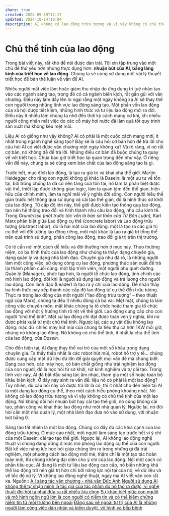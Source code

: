 ```yaml
---
share: true
created: 2024-09-19T12:17
updated: 2024-10-14T10:04
description: AI không có lao động trừu tượng và vì vậy không có chủ thể tính của một lao động. Nó không đòi hỏi nhuận bút hay cải tạo thế giới, nó cũng không cải tạo, phân công và khai thác lao động như một nhà quản lý
---
```

# Chủ thể tính của lao động
Trong bài viết này, rất khó để nói được dàn trải. Tôi xin tập trung vào một chủ đề thứ yếu hơn nhưng thực dụng hơn: **nhuận bút của AI, bằng lăng kính của triết học về lao động.** Chúng ta sẽ cùng sử dụng một vài lý thuyết triết học để bản thể luận về vấn đề AI.

Nhiều người mất việc làm hoặc giảm thu nhập do ứng dụng trí tuệ nhân tạo vào các ngành sáng tạo, trong đó có cả ngành biên kịch, rất gần gũi với văn chương. Điều này làm dấy lên lo ngại rằng một ngày không xa AI sẽ thay thế con người trong những lĩnh vực lao động sáng tạo. Một phần vốn lao động của xã hội được tiết kiệm, những hình thức và tư liệu lao động mới ra đời. Điều này ít nhiều làm chúng ta nhớ đến thời kỳ cách mạng cơ khí, khi nhiều người công nhân mất việc do các cỗ máy hơi nước đã làm quá tốt quy trình sản xuất mà không kêu mệt mỏi.

Liệu AI có giống như vậy không? AI có phải là một cuộc cách mạng mới, ít nhất trong ngành nghề sáng tạo? Đây sẽ là câu hỏi cơ bản hơn để trả lời cho câu hỏi AI có viết được văn chương một ngày không xa? Và rõ ràng, vì nó rất cơ bản, nó không dễ để trả lời. Những điều cơ bản đã buộc chúng ta quay về với triết học. Chưa bao giờ triết học lại quan trọng đến như vậy. Ở riêng vấn đề này, chúng ta sẽ cùng xem bản chất của lao động sáng tạo là gì.

Trước hết, mục đích lao động, là tạo ra giá trị và khai phá thế giới. Martin Heidegger cho rằng con người không gì khác là Dasein: là một ưu tư về tồn tại, bởi trong chúng ta đã có nền tảng của tồn tại, nó làm ta phân biệt được vật thể, thiết lập được không gian logic, làm ta quan tâm đến thế gian, hiện hữu của chính mình, làm ta nghĩ mãi về ý nghĩa đời sống. Con người hiểu thế gian trước hết thông qua sử dụng và cải tạo thế gian, đó là hình thức sơ khởi của lao động. Từ cấp độ lớn này, thế giới được kiến tạo thông qua lao động, tạo nên hệ thống trao đổi và hình thành nhu cầu lao động, nhu cầu kinh tế. Trong _Grundrisse (_một trước tác vốn là bản sơ thảo của Tư Bản Luận_),_ Karl Marx phân biệt giữa Lao động cụ thể (concrete labor) và Lao động trừu tượng (abstract labor), đó là hai mặt của lao động: một là tạo ra các giá trị cụ thể với đối tượng lao động riêng, một mặt khác là tạo ra giá trị tổng thể trên quá trình sử dụng, phân công lao động, trao đổi giá trị trên thị trường.

Có lẽ cần nói một cách dễ hiểu và đời thường hơn ở mục này. Theo thường niệm, có ba hình thức của lao động như chúng ta thấy: dạng chuyên gia, dạng quản lý và dạng nhà lãnh đạo. Chuyên gia như đã rõ, là những người làm một công việc, sử dụng công cụ lao động, phương thức sản xuất để trả lại thành phẩm cuối cùng: một lập trình viên, một người phu quét đường. Quản lý (Manager), phức tạp hơn, là người tổ chức lao động, tinh chỉnh các mô hình lao động, đôi khi là người sử dụng lao động và trả lương cho người lao động. Còn lãnh đạo (Leader) là tạo ra ý chí của lao động. Dễ nhận thấy ba hình thức này xếp thành các cấp độ lao động từ cụ thể đến trừu tượng. Thực ra trong lao động của một người (“lao động trừu tượng” – theo thuật ngữ của Marx), chúng ta đều ít nhiều đóng cả ba vai. Một mặt, chúng ta làm công việc chuyên môn, mặt khác chúng ta tổ chức hoặc tham gia tổ chức lao động với một ý hướng tính rõ rệt về thế giới. Lao động cung cấp cho con người “chủ thể tính”. Một sự lao động chỉ đạt được toàn vẹn ý nghĩa, khi nó được phát xuất từ một chủ thể tính. Ngược lại, các sự vật đều không lao động: mặc dù  chiếc máy hút mùi của chúng ta tiêu thụ cả hơn 1KW mỗi giờ, nhưng nó không lao động. Nó không có chủ thể tính, ít nhất là chủ thể tính của lao động, của _Dasein._

Cho đến hiện tại, AI đang thay thế vai trò của một số khâu trong dạng chuyên gia. Ta thấy thấp nhất là các robot hút mùi, robot hỗ trợ y tế… chúng được cung cấp một dữ liệu đủ lớn để giải quyết mọi vấn đề mà chúng biết. Dạng cao hơn, các máy học, có bản chất giống như trải nghiệm lao động của con người, đó là học hỏi từ sơ khởi, rút kinh nghiệm và tự cải tạo. Trong lĩnh vực này, AI đã bắt đầu sáng tác âm nhạc, tham gia một số hoặc toàn bộ khâu biên kịch. Ở đây nảy sinh ra vấn đề: liệu nó có phải là một lao động? Tuy nhiên, dù câu hỏi này có được trả lời là có, thì ít nhất cho đến hiện tại AI là một dạng lao động cụ thể, theo một cách hiểu phóng khoáng nhất. Nó không có lao động trừu tượng và vì vậy không có chủ thể tính của một lao động. Nó không đòi hỏi nhuận bút hay cải tạo thế giới, nó cũng không cải tạo, phân công và khai thác lao động như một nhà quản lý. Ngược lại, nó đòi hỏi cần một nhà quản lý, một nhà lãnh đạo đưa nó vào sử dụng, với nhuận bút bằng 0.

Sáng tạo tất nhiên là một lao động. Chúng có đầy đủ các khía cạnh của lao động trừu tượng. Ở mức cao nhất, một người làm sáng tạo trước hết vì ý chí của một Dasein: cải tạo tạo thế giới. Ngược lại, AI không lao động nghệ thuật vì chúng đang dừng ở mức mô phỏng lao động cụ thể của con người. Bất kể việc năng lực học hỏi giúp chúng tìm ra trong những gì đã trải nghiệm, một phương cách lao động mới mẻ, thậm chí là một tạo tác hoàn toàn mới, thì chúng không đại diện cho ý chí của lao động. Nói một cách có phần tiêu cực, AI đang là một tư liệu lao động cao cấp, nó biến những khả thể lao động trở nên giá trị hơn chỉ bởi năng lực nội tại của nó, về dữ liệu và về tốc độ xử lý. Vì không lao động nghệ thuật, ngày mà AI viết văn còn rất xa.
Nguồn:: [A.I sáng tác văn chương - nhà văn Đức Anh](https://ducanhwriter.substack.com/p/ai-sang-tac-van-chuong)
[Người sử dụng AI không thể tự nhận mình là tác giả của tác phẩm do nó tạo ra được, vì nghệ thuật đòi hỏi ta phải đưa ra rất nhiều lựa chọn](./Ng%C6%B0%E1%BB%9Di%20s%E1%BB%AD%20d%E1%BB%A5ng%20AI%20kh%C3%B4ng%20th%E1%BB%83%20t%E1%BB%B1%20nh%E1%BA%ADn%20m%C3%ACnh%20l%C3%A0%20t%C3%A1c%20gi%E1%BA%A3%20c%E1%BB%A7a%20t%C3%A1c%20ph%E1%BA%A9m%20do%20n%C3%B3%20t%E1%BA%A1o%20ra%20%C4%91%C6%B0%E1%BB%A3c,%20v%C3%AC%20ngh%E1%BB%87%20thu%E1%BA%ADt%20%C4%91%C3%B2i%20h%E1%BB%8Fi%20ta%20ph%E1%BA%A3i%20%C4%91%C6%B0a%20ra%20r%E1%BA%A5t%20nhi%E1%BB%81u%20l%E1%BB%B1a%20ch%E1%BB%8Dn.md)
[Sự khác biệt giữa con người và mô hình ngôn ngữ lớn là con người có niềm tin và có thể kiểm chứng niềm tin từ môi trường bên ngoài](./S%E1%BB%B1%20kh%C3%A1c%20bi%E1%BB%87t%20gi%E1%BB%AFa%20con%20ng%C6%B0%E1%BB%9Di%20v%C3%A0%20m%C3%B4%20h%C3%ACnh%20ng%C3%B4n%20ng%E1%BB%AF%20l%E1%BB%9Bn%20l%C3%A0%20con%20ng%C6%B0%E1%BB%9Di%20c%C3%B3%20ni%E1%BB%81m%20tin%20v%C3%A0%20c%C3%B3%20th%E1%BB%83%20ki%E1%BB%83m%20ch%E1%BB%A9ng%20ni%E1%BB%81m%20tin%20t%E1%BB%AB%20m%C3%B4i%20tr%C6%B0%E1%BB%9Dng%20b%C3%AAn%20ngo%C3%A0i.md)
[Đằng sau vẻ ngoài tự trị của AI là những người làm công việc dán nhãn và kiểm duyệt, vô hình và bếp bênh](./%C4%90%E1%BA%B1ng%20sau%20v%E1%BA%BB%20ngo%C3%A0i%20t%E1%BB%B1%20tr%E1%BB%8B%20c%E1%BB%A7a%20AI%20l%C3%A0%20nh%E1%BB%AFng%20ng%C6%B0%E1%BB%9Di%20l%C3%A0m%20c%C3%B4ng%20vi%E1%BB%87c%20d%C3%A1n%20nh%C3%A3n%20v%C3%A0%20ki%E1%BB%83m%20duy%E1%BB%87t,%20v%C3%B4%20h%C3%ACnh%20v%C3%A0%20b%E1%BA%BFp%20b%C3%AAnh.md)